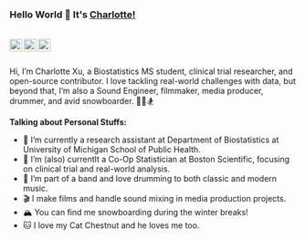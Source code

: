 
### Hello World 👋 It's [Charlotte!](https://www.linkedin.com/in/xxchar/)

<br/>



<a href="https://www.linkedin.com/in/xxchar/">
<img align="left" alt="Saket Prag" width="22px" src="https://cdn.jsdelivr.net/npm/simple-icons@v3/icons/linkedin.svg" />
</a>
<a href="https://www.instagram.com/chachars_1031/">
<img align="left" alt="Saket Prag" width="22px" src="https://cdn.jsdelivr.net/npm/simple-icons@v3/icons/instagram.svg" />
</a>
<a href="https://space.bilibili.com/21579000?spm_id_from=333.1007.0.0">
<img align="left" alt="Saket Prag | Twitter" width="22px" src="https://cdn.jsdelivr.net/npm/simple-icons@v3/icons/youtube.svg" />
</a>
<br />

<br />

Hi, I’m Charlotte Xu, a Biostatistics MS student, clinical trial researcher, and open-source contributor. I love tackling real-world challenges with data, but beyond that, I’m also a Sound Engineer, filmmaker, media producer, drummer, and avid snowboarder. 🎥🎶🏂



**Talking about Personal Stuffs:**

- 🔭 I’m currently a research assistant at Department of Biostatistics at University of Michigan School of Public Health.
- 🔭 I’m (also) currentlt a Co-Op Statistician at Boston Scientific, focusing on clinical trial and real-world analysis.
- 🎸 I’m part of a band and love drumming to both classic and modern music.
-	🎬 I make films and handle sound mixing in media production projects.
-	🏔️ You can find me snowboarding during the winter breaks!
-	🐱 I love my Cat Chestnut and he loves me too. 


